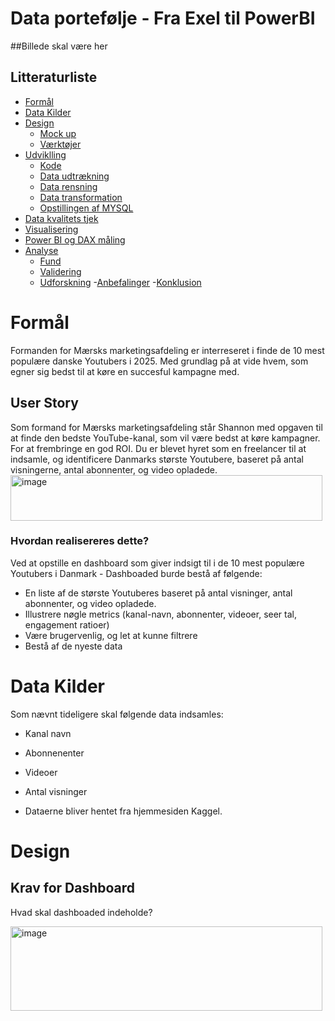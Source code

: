 # Data portefølje - Fra Exel til PowerBI

##Billede skal være her 

## Litteraturliste

- [Formål](#Formål)
- [Data Kilder](#Data-kilder)
- [Design](#Design)
  - [Mock up](#Mock-up)
  - [Værktøjer](#Værktøjer)
- [Udviklling](#Udvikling)
  - [Kode](#Kode) 
  - [Data udtrækning](#Data-udtrækning)
  - [Data rensning](#Data-rensning)
  - [Data transformation](#Data-transformation)
  - [Opstillingen af MYSQL](#Opstillingen-af-MYSQL)
- [Data kvalitets tjek](#Data-kvalitets-tjek)
- [Visualisering](#Visualisering)
- [Power BI og DAX måling](#Power-BI-og-DAX-måling)
- [Analyse](#Analyse)
  - [Fund](#Fund)
  - [Validering](#Vildering)
  - [Udforskning](#Udforskning)
-[Anbefalinger](#Anbefalinger)
-[Konklusion](#Konklusion)


# Formål 
Formanden for Mærsks marketingsafdeling er interreseret i finde de 10 mest populære danske Youtubers i 2025. Med grundlag på at vide hvem, som egner sig bedst til at køre en succesful kampagne med.

## User Story 

Som formand for Mærsks marketingsafdeling står Shannon med opgaven til at finde den bedste YouTube-kanal, som vil være bedst at køre kampagner. For at frembringe en god ROI. Du er blevet hyret som en freelancer til at indsamle, og identificere Danmarks største Youtubere, baseret på antal visningerne, antal abonnenter, og video opladede.<img width="499" height="73" alt="image" src="https://github.com/user-attachments/assets/5e5501a2-2c95-4f3d-bfb4-9047be600473" />

### Hvordan realisereres dette?

Ved at opstille en dashboard som giver indsigt til i de 10 mest populære Youtubers i Danmark - Dashboaded burde bestå af følgende:

-	En liste af de største Youtuberes baseret på antal visninger, antal abonnenter, og video opladede.
-	Illustrere nøgle metrics (kanal-navn, abonnenter, videoer, seer tal, engagement ratioer)
-	Være brugervenlig, og let at kunne filtrere
-	Bestå af de nyeste data


# Data Kilder
Som nævnt tideligere skal følgende data indsamles:

- Kanal navn
- Abonnenenter
- Videoer
- Antal visninger

- Dataerne bliver hentet fra hjemmesiden Kaggel. 


# Design 

## Krav for Dashboard

Hvad skal dashboaded indeholde?










<img width="499" height="135" alt="image" src="https://github.com/user-attachments/assets/b29a6cb6-fb63-40b0-af28-b761715fe3c2" />





  



